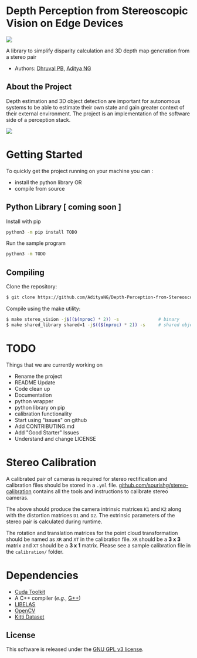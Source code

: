 # Depth Perception from Stereoscopic Vision on Edge Devices

<img src="imgs/fsds.gif">

A library to simplify disparity calculation and 3D depth map generation from a stereo pair
- Authors: [Dhruval PB](http://github.com/Dhruval360), [Aditya NG](http://github.com/AdityaNG)

## About the Project

Depth estimation and 3D object detection are important for autonomous systems to be able to estimate their own state and gain greater context of their external environment. The project is an implementation of the software side of a perception stack.

<img src="imgs/single_loop.gif">

# Getting Started 

To quickly get the project running on your machine you can : 
- install the python library  OR
- compile from source

## Python Library [ coming soon ]

Install with pip
```bash
python3 -m pip install TODO
```

Run the sample program
```bash
python3 -m TODO
```

## Compiling

Clone the repository:

```bash
$ git clone https://github.com/AdityaNG/Depth-Perception-from-Stereoscopic-Vision-on-Edge-Devices.git
```

Compile using the make utility:

```bash
$ make stereo_vision -j$(($(nproc) * 2)) -s               # binary
$ make shared_library shared=1 -j$(($(nproc) * 2)) -s     # shared object file
```

# TODO 

Things that we are currently working on

 - Rename the project  
 - README Update
 - Code clean up
 - Documentation
 - python wrapper
 - python library on pip
 - calibration functionality
 - Start using "issues" on github
 - Add CONTRIBUTING.md
 - Add "Good Starter" Issues
 - Understand and change LICENSE

# Stereo Calibration

A calibrated pair of cameras is required for stereo rectification and calibration files should be stored in a `.yml` file. 
[github.com/sourishg/stereo-calibration](https://github.com/sourishg/stereo-calibration) contains all the tools and instructions to calibrate stereo cameras.

The above should produce the camera intrinsic matrices `K1` and `K2` along with the distortion matrices `D1` and `D2`.
The extrinsic parameters of the stereo pair is calculated during runtime.

The rotation and translation matrices for the point cloud transformation should be named as `XR` and `XT` in the calibration file. `XR` should be a **3 x 3** 
matrix and `XT` should be a **3 x 1** matrix. Please see a sample calibration file in the `calibration/` folder.


# Dependencies

- [Cuda Toolkit](https://developer.nvidia.com/cuda-downloads)
- A C++ compiler (*e.g.*, [G++](http://gcc.gnu.org/))
- [LIBELAS](http://www.cvlibs.net/software/libelas/) 
- [OpenCV](https://github.com/opencv/opencv)
- [Kitti Dataset](https://meet.google.com/linkredirect?authuser=0&dest=http%3A%2F%2Fwww.cvlibs.net%2Fdatasets%2Fkitti%2F)

## License

This software is released under the [GNU GPL v3 license](LICENSE).
